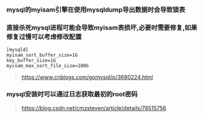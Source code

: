 ### mysql的myisam引擎在使用mysqldump导出数据时会导致锁表

### 直接杀死mysql进程可能会导致myisam表损坏,必要时需要修复,如果修复过慢可以考虑修改配置

```
[mysqld]
myisam_sort_buffer_size=1G
key_buffer_size=1G
myisam_max_sort_file_size=100G
```

> https://www.cnblogs.com/gomysql/p/3680224.html

### mysql安装时可以通过日志获取最初的root密码

> https://blog.csdn.net/cmzsteven/article/details/78515756

